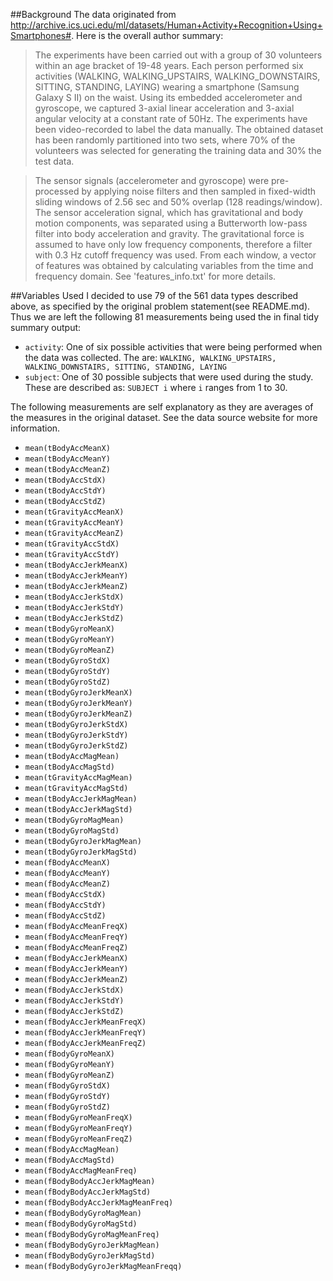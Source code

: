 ##Background
The data originated from http://archive.ics.uci.edu/ml/datasets/Human+Activity+Recognition+Using+Smartphones#. Here is the overall author summary:
>The experiments have been carried out with a group of 30 volunteers within an age bracket of 19-48 years. Each person performed six activities (WALKING, WALKING_UPSTAIRS, WALKING_DOWNSTAIRS, SITTING, STANDING, LAYING) wearing a smartphone (Samsung Galaxy S II) on the waist. Using its embedded accelerometer and gyroscope, we captured 3-axial linear acceleration and 3-axial angular velocity at a constant rate of 50Hz. The experiments have been video-recorded to label the data manually. The obtained dataset has been randomly partitioned into two sets, where 70% of the volunteers was selected for generating the training data and 30% the test data. 

>The sensor signals (accelerometer and gyroscope) were pre-processed by applying noise filters and then sampled in fixed-width sliding windows of 2.56 sec and 50% overlap (128 readings/window). The sensor acceleration signal, which has gravitational and body motion components, was separated using a Butterworth low-pass filter into body acceleration and gravity. The gravitational force is assumed to have only low frequency components, therefore a filter with 0.3 Hz cutoff frequency was used. From each window, a vector of features was obtained by calculating variables from the time and frequency domain. See 'features_info.txt' for more details.

##Variables Used
I decided to use 79 of the 561 data types described above, as specified by the original problem statement(see README.md). Thus we are left the following 81 measurements being used the in final tidy summary output:

* ```activity```: One of six possible activities that were being performed when the data was collected. The are: ```WALKING, WALKING_UPSTAIRS, WALKING_DOWNSTAIRS, SITTING, STANDING, LAYING```
* ```subject```: One of 30 possible subjects that were used during the study. These are described as: ```SUBJECT i``` where ```i``` ranges from 1 to 30.

The following measurements are self explanatory as they are averages of the measures in the original dataset. See the data source website for more information.
* ```mean(tBodyAccMeanX)```
* ```mean(tBodyAccMeanY)```
* ```mean(tBodyAccMeanZ)```
* ```mean(tBodyAccStdX)```
* ```mean(tBodyAccStdY)```
* ```mean(tBodyAccStdZ)```
* ```mean(tGravityAccMeanX)```
* ```mean(tGravityAccMeanY)```
* ```mean(tGravityAccMeanZ)```
* ```mean(tGravityAccStdX)```
* ```mean(tGravityAccStdY)```
* ```mean(tBodyAccJerkMeanX)```
* ```mean(tBodyAccJerkMeanY)```
* ```mean(tBodyAccJerkMeanZ)```
* ```mean(tBodyAccJerkStdX)```
* ```mean(tBodyAccJerkStdY)```
* ```mean(tBodyAccJerkStdZ)```
* ```mean(tBodyGyroMeanX)```
* ```mean(tBodyGyroMeanY)```
* ```mean(tBodyGyroMeanZ)```
* ```mean(tBodyGyroStdX)```
* ```mean(tBodyGyroStdY)```
* ```mean(tBodyGyroStdZ)```
* ```mean(tBodyGyroJerkMeanX)```
* ```mean(tBodyGyroJerkMeanY)```
* ```mean(tBodyGyroJerkMeanZ)```
* ```mean(tBodyGyroJerkStdX)```
* ```mean(tBodyGyroJerkStdY)```
* ```mean(tBodyGyroJerkStdZ)```
* ```mean(tBodyAccMagMean)```
* ```mean(tBodyAccMagStd)```
* ```mean(tGravityAccMagMean)```
* ```mean(tGravityAccMagStd)```
* ```mean(tBodyAccJerkMagMean)```
* ```mean(tBodyAccJerkMagStd)```
* ```mean(tBodyGyroMagMean)```
* ```mean(tBodyGyroMagStd)```
* ```mean(tBodyGyroJerkMagMean)```
* ```mean(tBodyGyroJerkMagStd)```
* ```mean(fBodyAccMeanX)```
* ```mean(fBodyAccMeanY)```
* ```mean(fBodyAccMeanZ)```
* ```mean(fBodyAccStdX)```
* ```mean(fBodyAccStdY)```
* ```mean(fBodyAccStdZ)```
* ```mean(fBodyAccMeanFreqX)```
* ```mean(fBodyAccMeanFreqY)```
* ```mean(fBodyAccMeanFreqZ)```
* ```mean(fBodyAccJerkMeanX)```
* ```mean(fBodyAccJerkMeanY)```
* ```mean(fBodyAccJerkMeanZ)```
* ```mean(fBodyAccJerkStdX)```
* ```mean(fBodyAccJerkStdY)```
* ```mean(fBodyAccJerkStdZ)```
* ```mean(fBodyAccJerkMeanFreqX)```
* ```mean(fBodyAccJerkMeanFreqY)```
* ```mean(fBodyAccJerkMeanFreqZ)```
* ```mean(fBodyGyroMeanX)```
* ```mean(fBodyGyroMeanY)```
* ```mean(fBodyGyroMeanZ)```
* ```mean(fBodyGyroStdX)```
* ```mean(fBodyGyroStdY)```
* ```mean(fBodyGyroStdZ)```
* ```mean(fBodyGyroMeanFreqX)```
* ```mean(fBodyGyroMeanFreqY)```
* ```mean(fBodyGyroMeanFreqZ)```
* ```mean(fBodyAccMagMean)```
* ```mean(fBodyAccMagStd)```
* ```mean(fBodyAccMagMeanFreq)```
* ```mean(fBodyBodyAccJerkMagMean)```
* ```mean(fBodyBodyAccJerkMagStd)```
* ```mean(fBodyBodyAccJerkMagMeanFreq)```
* ```mean(fBodyBodyGyroMagMean)```
* ```mean(fBodyBodyGyroMagStd)```
* ```mean(fBodyBodyGyroMagMeanFreq)```
* ```mean(fBodyBodyGyroJerkMagMean)```
* ```mean(fBodyBodyGyroJerkMagStd)```
* ```mean(fBodyBodyGyroJerkMagMeanFreqq)```
